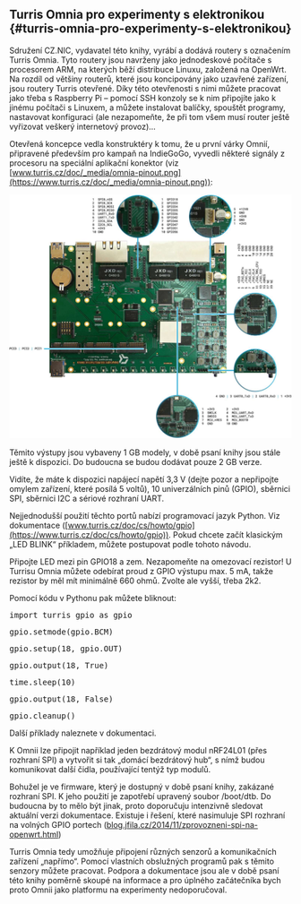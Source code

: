 ## Turris Omnia pro experimenty s elektronikou {#turris-omnia-pro-experimenty-s-elektronikou}

Sdružení CZ.NIC, vydavatel této knihy, vyrábí a dodává routery s označením Turris Omnia. Tyto routery jsou navrženy jako jednodeskové počítače s procesorem ARM, na kterých běží distribuce Linuxu, založená na OpenWrt. Na rozdíl od většiny routerů, které jsou koncipovány jako uzavřené zařízení, jsou routery Turris otevřené. Díky této otevřenosti s nimi můžete pracovat jako třeba s Raspberry Pi – pomocí SSH konzoly se k nim připojíte jako k jinému počítači s Linuxem, a můžete instalovat balíčky, spouštět programy, nastavovat konfiguraci (ale nezapomeňte, že při tom všem musí router ještě vyřizovat veškerý internetový provoz)…

Otevřená koncepce vedla konstruktéry k tomu, že u první várky Omnií, připravené především pro kampaň na IndieGoGo, vyvedli některé signály z procesoru na speciální aplikační konektor (viz [www.turris.cz/doc/_media/omnia-pinout.png](https://www.turris.cz/doc/_media/omnia-pinout.png)):

![502-1.jpeg](../images/00191.jpeg)

Těmito výstupy jsou vybaveny 1 GB modely, v době psaní knihy jsou stále ještě k dispozici. Do budoucna se budou dodávat pouze 2 GB verze.

Vidíte, že máte k dispozici napájecí napětí 3,3 V (dejte pozor a nepřipojte omylem zařízení, které posílá 5 voltů), 10 univerzálních pinů (GPIO), sběrnici SPI, sběrnici I2C a sériové rozhraní UART.

Nejjednodušší použití těchto portů nabízí programovací jazyk Python. Viz dokumentace ([www.turris.cz/doc/cs/howto/gpio](https://www.turris.cz/doc/cs/howto/gpio)). Pokud chcete začít klasickým „LED BLINK“ příkladem, můžete postupovat podle tohoto návodu.

Připojte LED mezi pin GPIO18 a zem. Nezapomeňte na omezovací rezistor! U Turrisu Omnia můžete odebírat proud z GPIO výstupu max. 5 mA, takže rezistor by měl mít minimálně 660 ohmů. Zvolte ale vyšší, třeba 2k2.

Pomocí kódu v Pythonu pak můžete bliknout:

<pre class="kod">import turris_gpio as gpio</pre>

<pre class="kod">gpio.setmode(gpio.BCM)</pre>

<pre class="kod">gpio.setup(18, gpio.OUT)</pre>

<pre class="kod">gpio.output(18, True)</pre>

<pre class="kod">time.sleep(10)</pre>

<pre class="kod">gpio.output(18, False)</pre>

<pre class="kod">gpio.cleanup()</pre>

Další příklady naleznete v dokumentaci.

K Omnii lze připojit například jeden bezdrátový modul nRF24L01 (přes rozhraní SPI) a vytvořit si tak „domácí bezdrátový hub“, s nímž budou komunikovat další čidla, používající tentýž typ modulů.

Bohužel je ve firmware, který je dostupný v době psaní knihy, zakázané rozhraní SPI. K jeho použití je zapotřebí upravený soubor /boot/dtb. Do budoucna by to mělo být jinak, proto doporučuju intenzivně sledovat aktuální verzi dokumentace. Existuje i řešení, které nasimuluje SPI rozhraní na volných GPIO portech ([blog.jfila.cz/2014/11/zprovozneni-spi-na-openwrt.html](http://blog.jfila.cz/2014/11/zprovozneni-spi-na-openwrt.html))

Turris Omnia tedy umožňuje připojení různých senzorů a komunikačních zařízení „napřímo“. Pomocí vlastních obslužných programů pak s těmito senzory můžete pracovat. Podpora a dokumentace jsou ale v době psaní této knihy poměrně skoupé na informace a pro úplného začátečníka bych proto Omnii jako platformu na experimenty nedoporučoval.
